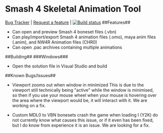 Smash 4 Skeletal Animation Tool
===========
[Bug Tracker](https://github.com/jam1garner/Smash-4-Bone-Animator/issues) | [Request a feature](https://github.com/jam1garner/Smash-4-Bone-Animator/issues) | [![Build status](https://ci.appveyor.com/api/projects/status/o73kaah41uewf1kx/branch/master?svg=true)](https://ci.appveyor.com/project/Sammi-Husky/smash-4-bone-animator/branch/master)
##Features##
 - Can open and preview Smash 4 boneset files (.vbn)
 - Can play/import/export Smash 4 animation files (.omo), maya anim files (.anim), and NW4R Animation files (CHR0)
 - Can open .pac archives containing multiple animations
 
##Building##
###Windows###
 - Open the solution file in Visual Studio and build


##Known Bugs/Issues##
- Viewport zooms out when window in minimized
This is due to the viewport still technically being "active" while the window is minimised, so then if you use your mouse wheel when your mouse is hovering over the area where the viewport would be, it will interact with it. We are working on a fix.

- Custom MDL0 to VBN bonesets crash the game when loading
I (Y2K) do not currently know what causes this issue, or if it even has been fixed, but I do know from experience it is an issue. We are looking for a fix.
